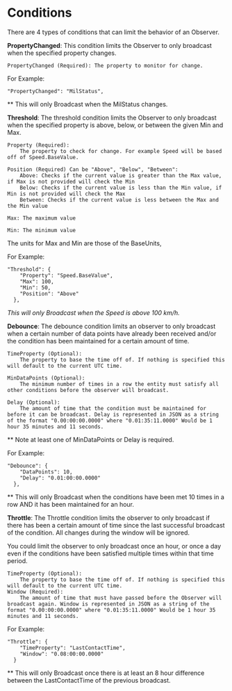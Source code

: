 # Conditions #

There are 4 types of conditions that can limit the behavior of an Observer.

**PropertyChanged**: This condition limits the Observer to only broadcast when the specified property changes.

	PropertyChanged (Required): The property to monitor for change.

For Example:
	
	"PropertyChanged": "MilStatus",

** This will only Broadcast when the MilStatus changes.

**Threshold**: The threshold condition limits the Observer to only broadcast when the specified property is above, below, or between the given Min and Max.
	
	Property (Required): 
		The property to check for change. For example Speed will be based off of Speed.BaseValue.

	Position (Required) Can be "Above", "Below", "Between": 
		Above: Checks if the current value is greater than the Max value, if Max is not provided will check the Min
		Below: Checks if the current value is less than the Min value, if Min is not provided will check the Max
		Between: Checks if the current value is less between the Max and the Min value

	Max: The maximum value

	Min: The minimum value


The units for Max and Min are those of the BaseUnits,

For Example:

	"Threshold": {
	    "Property": "Speed.BaseValue",
	    "Max": 100,
	    "Min": 50,
	    "Position": "Above"
	  },

*This will only Broadcast when the Speed is above 100 km/h.*



**Debounce**: The debounce condition limits an observer to only broadcast when a certain number of data points have already been received and/or the condition has been maintained for a certain amount of time.


    TimeProperty (Optional):
		The property to base the time off of. If nothing is specified this will default to the current UTC time. 

    MinDataPoints (Optional):
		The minimum number of times in a row the entity must satisfy all other conditions before the observer will broadcast.

    Delay (Optional):  
		The amount of time that the condition must be maintained for before it can be broadcast. Delay is represented in JSON as a string of the format "0.00:00:00.0000" where "0.01:35:11.0000" Would be 1 hour 35 minutes and 11 seconds.

** Note at least one of MinDataPoints or Delay is required.

For Example:

	"Debounce": {
	    "DataPoints": 10,
	    "Delay": "0.01:00:00.0000"
	  },

** This will only Broadcast when the conditions have been met 10 times in a row AND it has been maintained for an hour.


**Throttle**: The Throttle condition limits the observer to only broadcast if there has been a certain amount of time since the last successful broadcast of the condition. All changes during the window will be ignored.

You could limit the observer to only broadcast once an hour, or once a day even if the conditions have been satisfied multiple times within that time period.

	TimeProperty (Optional):
		The property to base the time off of. If nothing is specified this will default to the current UTC time. 
	Window (Required):
		The amount of time that must have passed before the Observer will broadcast again. Window is represented in JSON as a string of the format "0.00:00:00.0000" where "0.01:35:11.0000" Would be 1 hour 35 minutes and 11 seconds.

For Example: 

	"Throttle": {
	    "TimeProperty": "LastContactTime",
	    "Window": "0.08:00:00.0000"
	  }

** This will only Broadcast once there is at least an 8 hour difference between the LastContactTime of the previous broadcast. 
